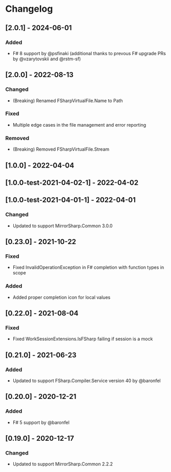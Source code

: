# Changelog

## [2.0.1] - 2024-06-01

### Added
- F# 8 support by @psfinaki (additional thanks to prevous F# upgrade PRs by @vzarytovskii and @rstm-sf)

## [2.0.0] - 2022-08-13

### Changed
- (Breaking) Renamed FSharpVirtualFile.Name to Path

### Fixed
- Multiple edge cases in the file management and error reporting

### Removed
- (Breaking) Removed FSharpVirtualFile.Stream

## [1.0.0] - 2022-04-04
## [1.0.0-test-2021-04-02-1] - 2022-04-02
## [1.0.0-test-2021-04-01-1] - 2022-04-01

### Changed
- Updated to support MirrorSharp.Common 3.0.0

## [0.23.0] - 2021-10-22

### Fixed
- Fixed InvalidOperationException in F# completion with function types in scope

### Added
- Added proper completion icon for local values

## [0.22.0] - 2021-08-04

### Fixed
- Fixed WorkSessionExtensions.IsFSharp failing if session is a mock

## [0.21.0] - 2021-06-23

### Added
- Updated to support FSharp.Compiler.Service version 40 by @baronfel

## [0.20.0] - 2020-12-21

### Added
- F# 5 support by @baronfel

## [0.19.0] - 2020-12-17

### Changed
- Updated to support MirrorSharp.Common 2.2.2